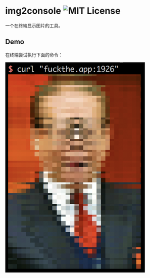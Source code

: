 # img2console ![MIT License][license-badge]
一个在终端显示图片的工具。

## Demo

在终端尝试执行下面的命令：

![img](assets/demo-output.png)


[license-badge]:   https://img.shields.io/badge/license-MIT-000000.svg
